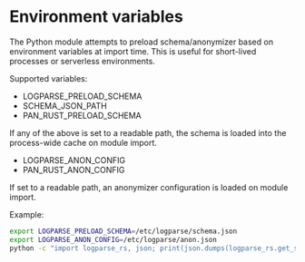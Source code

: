 # Environment variables

The Python module attempts to preload schema/anonymizer based on environment variables at import time. This is useful for short-lived processes or serverless environments.

Supported variables:

- LOGPARSE_PRELOAD_SCHEMA
- SCHEMA_JSON_PATH
- PAN_RUST_PRELOAD_SCHEMA

If any of the above is set to a readable path, the schema is loaded into the process-wide cache on module import.

- LOGPARSE_ANON_CONFIG
- PAN_RUST_ANON_CONFIG

If set to a readable path, an anonymizer configuration is loaded on module import.

Example:

```bash
export LOGPARSE_PRELOAD_SCHEMA=/etc/logparse/schema.json
export LOGPARSE_ANON_CONFIG=/etc/logparse/anon.json
python -c "import logparse_rs, json; print(json.dumps(logparse_rs.get_schema_status()))"
```
